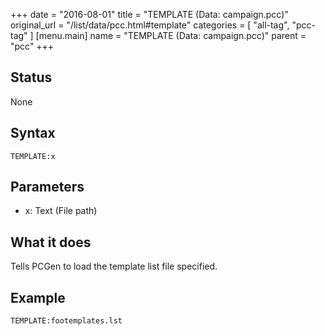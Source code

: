 +++
date = "2016-08-01"
title = "TEMPLATE (Data: campaign.pcc)"
original_url = "/list/data/pcc.html#template"
categories = [ "all-tag", "pcc-tag" ]
[menu.main]
    name = "TEMPLATE (Data: campaign.pcc)"
    parent = "pcc"
+++

## Status

None

## Syntax

`TEMPLATE:x`

## Parameters

-   x: Text (File path)



What it does
------------

Tells PCGen to load the template list file specified.

Example
-------

`TEMPLATE:footemplates.lst`

